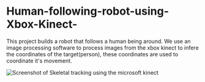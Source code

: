 # Human-following-robot-using-Xbox-Kinect-

This project builds a robot that follows a human being around.
We use an image processing software to process images from the xbox kinect 
to infere the coordinates of the target(person), these coordinates are used to coordinate it's movement.

![Screenshot of Skeletal tracking using the microsoft kinect](https://github.com/IamNator/Human-following-robot-using-Xbox-Kinect-/public/Screenshot(1877).png)
